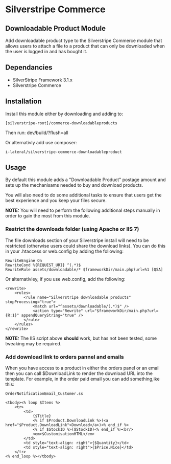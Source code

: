 # Silverstripe Commerce

## Downloadable Product Module

Add downloadable product type to the Silverstripe Commerce module that
allows users to attach a file to a product that can only be downloaded
when the user is logged in and has bought it.

## Dependancies

* SilverStripe Framework 3.1.x
* Silverstripe Commerce

## Installation

Install this module either by downloading and adding to:

    [silverstripe-root]/commerce-downloadableproducts

Then run: dev/build/?flush=all

Or alternativly add use composer:

    i-lateral/silverstripe-commerce-downloadableproduct
    
## Usage

By default this module adds a "Downloadable Product" postage amount and
sets up the mechanisams needed to buy and download products.

You will also need to do some additional tasks to ensure that users get
the best experience and you keep your files secure.

**NOTE:** You will need to perform the following additional steps
manually in order to gain the most from this module.

### Restrict the downloads folder (using Apache or IIS 7)

The file downloads section of your Silverstripe install will need to be  
restricted (otherwise users could share the download links). You can
do this in your .htaccess or web.config by adding the following: 

    RewriteEngine On
    RewriteCond %{REQUEST_URI} ^(.*)$
    RewriteRule assets/downloadable/* $frameworkDir/main.php?url=%1 [QSA]
    
Or alternativley, if you use web.config, add the following:

    <rewrite>
        <rules>
            <rule name="Silverstripe downloadable products" stopProcessing="true">
                <match url="^assets/downloadable/(.*)$" />
                <action type="Rewrite" url="$frameworkDir/main.php?url={R:1}" appendQueryString="true" />
            </rule>
        </rules>
    </rewrite>

**NOTE:** The IIS script above **should** work, but has not been tested,
some tweaking may be required. 

### Add download link to orders pannel and emails

When you have access to a product in either the orders panel or an email
then you can call $DownloadLink to render the download URL into the
template. For example, in the order paid email you can add something,ike
this:

    OrderNotificationEmail_Customer.ss
    
    <tbody><% loop $Items %>
        <tr>
            <td>
                {$Title} 
                <% if $Product.DownloadLink %>(<a href="$Product.DownloadLink">Download</a>)<% end_if %>
                <% if $StockID %>($StockID)<% end_if %><br/>
                <em>$CustomisationHTML</em>
            </td>
            <td style="text-align: right">{$Quantity}</td>
            <td style="text-align: right">{$Price.Nice}</td>
        </tr>
    <% end_loop %></tbody>

### 

